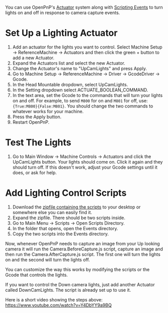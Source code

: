 You can use OpenPnP's [Actuator](https://github.com/openpnp/openpnp/wiki/Setup-and-Calibration:-Actuators-and-Other-Head-Objects) system along with [Scripting Events](https://github.com/openpnp/openpnp/wiki/Scripting#scripting-events) to turn lights on and off in response to camera capture events.

# Set Up a Lighting Actuator
1. Add an actuator for the lights you want to control. Select Machine Setup -> ReferenceMachine -> Actuators and then click the green + button to add a new Actuator.
2. Expand the Actuators list and select the new Actuator.
3. Change the Actuator's name to "UpCamLights" and press Apply.
4. Go to Machine Setup -> ReferenceMachine -> Driver -> GcodeDriver -> Gcode.
5. In the Head Mountable dropdown, select UpCamLights.
6. In the Setting dropdown select ACTUATE_BOOLEAN_COMMAND.
7. In the text area, set the Gcode to the commands that will turn your lights on and off. For example, to send `M800` for on and `M801` for off, use: `{True:M800}{False:M801}`. You should change the two commands to whatever works for your machine.
8. Press the Apply button.
9. Restart OpenPnP.

# Test The Lights
1. Go to Main Window -> Machine Controls -> Actuators and click the UpCamLights button. Your lights should come on. Click it again and they should turn off. If this doesn't work, adjust your Gcode settings until it does, or ask for help.

# Add Lighting Control Scripts
1. Download the [zipfile containing the scripts](https://gist.github.com/vonnieda/1bed59fe30c637b88470e0ca3cb5d05d/archive/fb9682a01708e3555f44d26469df7c81007be34a.zip) to your desktop or somewhere else you can easily find it.
2. Expand the zipfile. There should be two scripts inside.
3. Go to Main Menu -> Scripts -> Open Scripts Directory.
4. In the folder that opens, open the Events directory.
5. Copy the two scripts into the Events directory.

Now, whenever OpenPnP needs to capture an image from your Up looking camera it will run the Camera.BeforeCapture.js script, capture an image and then run the Camera.AfterCapture.js script. The first one will turn the lights on and the second will turn the lights off.

You can customize the way this works by modifying the scripts or the Gcode that controls the lights.

If you want to control the Down camera lights, just add another Actuator called DownCamLights. The script is already set up to use it.

Here is a short video showing the steps above: https://www.youtube.com/watch?v=Y4DbYY9a9BQ